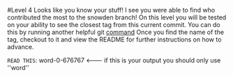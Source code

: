 #Level 4
Looks like you know your stuff!
I see you were able to find who contributed the most to the snowden branch!
On this level you will be tested on your ability to see the closest tag from this current commit.
You can do this by running another helpful git [command](http://git-scm.com/docs/git-describe)
Once you find the name of the tag, checkout to it and view the README for further instructions on how to advance. 

``READ THIS``: word-0-676767 <--- if this is your output you should only use ''word'' 

